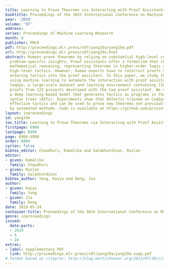 ```yaml
---
title: Learning to Prove Theorems via Interacting with Proof Assistants
booktitle: Proceedings of the 36th International Conference on Machine Learning
year: '2019'
volume: '97'
address: 
series: Proceedings of Machine Learning Research
month: 0
publisher: PMLR
pdf: http://proceedings.mlr.press/v97/yang19a/yang19a.pdf
url: http://proceedings.mlr.press/v97/yang19a.html
abstract: Humans prove theorems by relying on substantial high-level reasoning and
  problem-specific insights. Proof assistants offer a formalism that resembles human
  mathematical reasoning, representing theorems in higher-order logic and proofs as
  high-level tactics. However, human experts have to construct proofs manually by
  entering tactics into the proof assistant. In this paper, we study the problem of
  using machine learning to automate the interaction with proof assistants. We construct
  CoqGym, a large-scale dataset and learning environment containing 71K human-written
  proofs from 123 projects developed with the Coq proof assistant. We develop ASTactic,
  a deep learning-based model that generates tactics as programs in the form of abstract
  syntax trees (ASTs). Experiments show that ASTactic trained on CoqGym can generate
  effective tactics and can be used to prove new theorems not previously provable
  by automated methods. Code is available at https://github.com/princeton-vl/CoqGym.
layout: inproceedings
id: yang19a
tex_title: Learning to Prove Theorems via Interacting with Proof Assistants
firstpage: 6984
lastpage: 6994
page: 6984-6994
order: 6984
cycles: false
bibtex_editor: Chaudhuri, Kamalika and Salakhutdinov, Ruslan
editor:
- given: Kamalika
  family: Chaudhuri
- given: Ruslan
  family: Salakhutdinov
bibtex_author: Yang, Kaiyu and Deng, Jia
author:
- given: Kaiyu
  family: Yang
- given: Jia
  family: Deng
date: 2019-05-24
container-title: Proceedings of the 36th International Conference on Machine Learning
genre: inproceedings
issued:
  date-parts:
  - 2019
  - 5
  - 24
extras:
- label: Supplementary PDF
  link: http://proceedings.mlr.press/v97/yang19a/yang19a-supp.pdf
# Format based on citeproc: http://blog.martinfenner.org/2013/07/30/citeproc-yaml-for-bibliographies/
---
```

